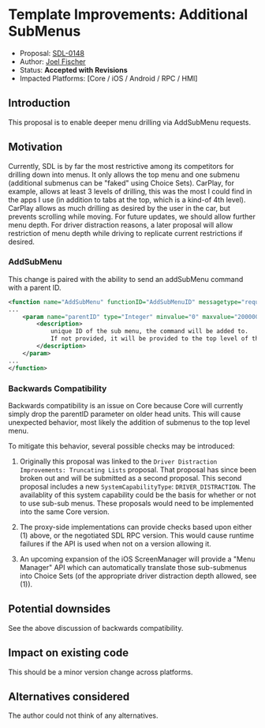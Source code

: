 # Template Improvements: Additional SubMenus

* Proposal: [SDL-0148](0148-template-additional-submenus.md)
* Author: [Joel Fischer](https://github.com/joeljfischer)
* Status: **Accepted with Revisions**
* Impacted Platforms: [Core / iOS / Android / RPC / HMI]

## Introduction

This proposal is to enable deeper menu drilling via AddSubMenu requests.

## Motivation

Currently, SDL is by far the most restrictive among its competitors for drilling down into menus. It only allows the top menu and one submenu (additional submenus can be "faked" using Choice Sets). CarPlay, for example, allows at least 3 levels of drilling, this was the most I could find in the apps I use (in addition to tabs at the top, which is a kind-of 4th level). CarPlay allows as much drilling as desired by the user in the car, but prevents scrolling while moving. For future updates, we should allow further menu depth. For driver distraction reasons, a later proposal will allow restriction of menu depth while driving to replicate current restrictions if desired.

### AddSubMenu

This change is paired with the ability to send an addSubMenu command with a parent ID.

```xml
<function name="AddSubMenu" functionID="AddSubMenuID" messagetype="request">
...
    <param name="parentID" type="Integer" minvalue="0" maxvalue="2000000000" defvalue="0" mandatory="false">
        <description>
            unique ID of the sub menu, the command will be added to.
            If not provided, it will be provided to the top level of the in application menu.
        </description>
    </param>
...
</function>
```

### Backwards Compatibility

Backwards compatibility is an issue on Core because Core will currently simply drop the parentID parameter on older head units. This will cause unexpected behavior, most likely the addition of submenus to the top level menu.

To mitigate this behavior, several possible checks may be introduced:

1. Originally this proposal was linked to the `Driver Distraction Improvements: Truncating Lists` proposal. That proposal has since been broken out and will be submitted as a second proposal. This second proposal includes a new `SystemCapabilityType`: `DRIVER_DISTRACTION`. The availablity of this system capability could be the basis for whether or not to use sub-sub menus. These proposals would need to be implemented into the same Core version.

2. The proxy-side implementations can provide checks based upon either (1) above, or the negotiated SDL RPC version. This would cause runtime failures if the API is used when not on a version allowing it.

3. An upcoming expansion of the iOS ScreenManager will provide a "Menu Manager" API which can automatically translate those sub-submenus into Choice Sets (of the appropriate driver distraction depth allowed, see (1)).

## Potential downsides

See the above discussion of backwards compatibility.

## Impact on existing code

This should be a minor version change across platforms.

## Alternatives considered

The author could not think of any alternatives.
